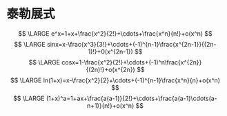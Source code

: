 # 泰勒展式
$$
\LARGE
e^x=1+x+\frac{x^2}{2!}+\cdots+\frac{x^n}{n!}+o(x^n)
$$
$$
\LARGE
sinx=x-\frac{x^3}{3!}+\cdots+(-1)^{n-1}\frac{x^{2n-1}}{(2n-1)!}+0(x^{2n-1})
$$
$$
\LARGE
cosx=1-\frac{x^2}{2!}+\cdots+(-1)^n\frac{x^{2n}}{(2n)!}+o(x^{2n})
$$
$$
\LARGE
ln(1+x)=x-\frac{x^2}{2}+\cdots+(-1)^{n-1}\frac{x^n}{n}+o(x^n)
$$
$$
\LARGE
(1+x)^a=1+ax+\frac{a(a-1)}{2!}+\cdots+\frac{a(a-1)\cdots(a-n+1)}{n!}+o(x^n)
$$